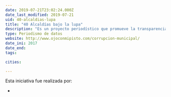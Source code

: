 ```yaml
---
date: 2019-07-21T23:02:24.000Z
date_last_modified: 2019-07-21
uid: 40-alcaldias-lupa
title: "40 Alcaldías bajo la lupa"
description: "Es un proyecto periodístico que promueve la transparencia y la lucha contra la corrupción, fiscaliza cómo usan los gobiernos locales los fondos municipales y fomenta la participación ciudadana."
type: Periodismo de datos
website: http://www.ojoconmipisto.com/corrupcion-municipal/
date_ini: 2017
date_end: 
tags:

cities: 

---
```


Esta iniciativa fue realizada por:

- [](/i/ojo-con-mi-pisto.html)
